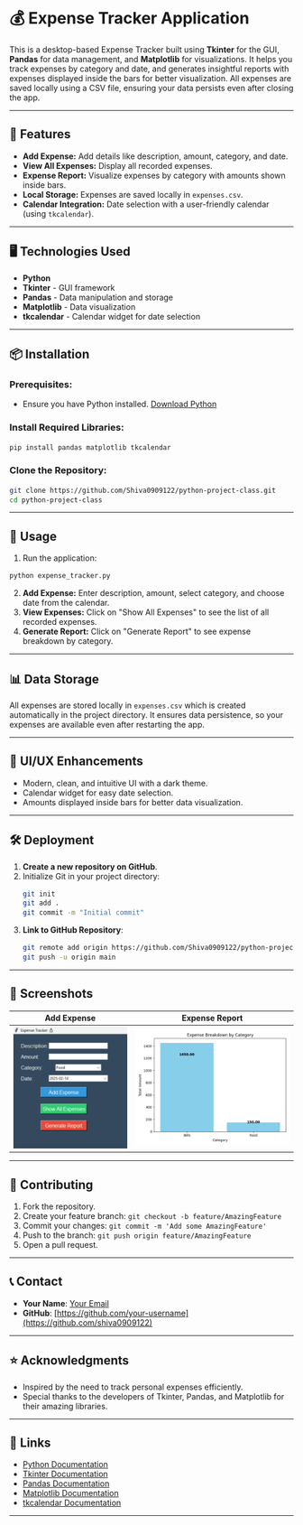 # 💰 Expense Tracker Application

This is a desktop-based Expense Tracker built using **Tkinter** for the GUI, **Pandas** for data management, and **Matplotlib** for visualizations. It helps you track expenses by category and date, and generates insightful reports with expenses displayed inside the bars for better visualization. All expenses are saved locally using a CSV file, ensuring your data persists even after closing the app.

---

## 🚀 Features

- **Add Expense:** Add details like description, amount, category, and date.
- **View All Expenses:** Display all recorded expenses.
- **Expense Report:** Visualize expenses by category with amounts shown inside bars.
- **Local Storage:** Expenses are saved locally in `expenses.csv`.
- **Calendar Integration:** Date selection with a user-friendly calendar (using `tkcalendar`).

---

## 🖥️ Technologies Used

- **Python** 
- **Tkinter** - GUI framework
- **Pandas** - Data manipulation and storage
- **Matplotlib** - Data visualization
- **tkcalendar** - Calendar widget for date selection

---

## 📦 Installation

### Prerequisites:
- Ensure you have Python installed. [Download Python](https://www.python.org/downloads/)

### Install Required Libraries:
```bash
pip install pandas matplotlib tkcalendar
```

### Clone the Repository:
```bash
git clone https://github.com/Shiva0909122/python-project-class.git
cd python-project-class
```

---

## 🔧 Usage

1. Run the application:
```bash
python expense_tracker.py
```

2. **Add Expense:** Enter description, amount, select category, and choose date from the calendar.  
3. **View Expenses:** Click on "Show All Expenses" to see the list of all recorded expenses.  
4. **Generate Report:** Click on "Generate Report" to see expense breakdown by category.  

---

## 📊 Data Storage

All expenses are stored locally in `expenses.csv` which is created automatically in the project directory. It ensures data persistence, so your expenses are available even after restarting the app.

---

## 🎨 UI/UX Enhancements

- Modern, clean, and intuitive UI with a dark theme.
- Calendar widget for easy date selection.
- Amounts displayed inside bars for better data visualization.

---

## 🛠️ Deployment

1. **Create a new repository on GitHub**.
2. Initialize Git in your project directory:
    ```bash
    git init
    git add .
    git commit -m "Initial commit"
    ```
3. **Link to GitHub Repository**:
    ```bash
    git remote add origin https://github.com/Shiva0909122/python-project-class.git
    git push -u origin main
    ```

---

## 📸 Screenshots

| Add Expense | Expense Report |
|-------------|----------------|
| ![Add Expense](./exp.png) | ![Report](./Figure_1.png) |

---

## 🤝 Contributing

1. Fork the repository.
2. Create your feature branch: `git checkout -b feature/AmazingFeature`
3. Commit your changes: `git commit -m 'Add some AmazingFeature'`
4. Push to the branch: `git push origin feature/AmazingFeature`
5. Open a pull request.

---


## 📞 Contact

- **Your Name**: [Your Email](mailto:shivarth.drona@gmail.com)
- **GitHub**: [https://github.com/your-username](https://github.com/shiva0909122)

---

## ⭐ Acknowledgments

- Inspired by the need to track personal expenses efficiently.
- Special thanks to the developers of Tkinter, Pandas, and Matplotlib for their amazing libraries.

---

## 🔗 Links

- [Python Documentation](https://docs.python.org/3/)
- [Tkinter Documentation](https://docs.python.org/3/library/tkinter.html)
- [Pandas Documentation](https://pandas.pydata.org/docs/)
- [Matplotlib Documentation](https://matplotlib.org/stable/contents.html)
- [tkcalendar Documentation](https://github.com/j4321/tkcalendar)

---
